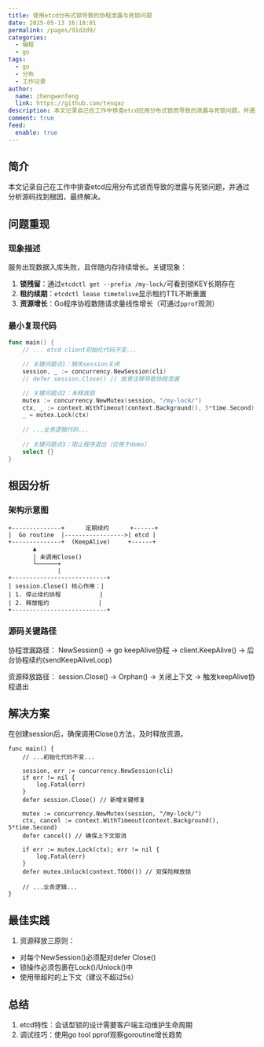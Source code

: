 ```yaml
---
title: 使用etcd分布式锁导致的协程泄露与死锁问题
date: 2025-05-13 16:18:01
permalink: /pages/91d2d9/
categories:
  - 编程
  - go
tags:
  - go
  - 分布
  - 工作记录
author: 
  name: zhengwenfeng
  link: https://github.com/tenqaz
description: 本文记录自己在工作中排查etcd应用分布式锁而导致的泄露与死锁问题，并通过分析源码找到根因，最终解决。
comment: true
feed: 
  enable: true
---
```

## 简介

本文记录自己在工作中排查etcd应用分布式锁而导致的泄露与死锁问题，并通过分析源码找到根因，最终解决。


## 问题重现

### 现象描述
服务出现数据入库失败，且伴随内存持续增长。关键现象：
1. **锁残留**：通过`etcdctl get --prefix /my-lock/`可看到锁KEY长期存在
2. **租约续期**：`etcdctl lease timetolive`显示租约TTL不断重置
3. **资源增长**：Go程序协程数随请求量线性增长（可通过`pprof`观测）

### 最小复现代码
```go
func main() {
	// ... etcd client初始化代码不变...

	// 关键问题点1：缺失session关闭
	session, _ := concurrency.NewSession(cli)
	// defer session.Close() // 故意注释导致协程泄漏

	// 关键问题点2：未释放锁
	mutex := concurrency.NewMutex(session, "/my-lock/")
	ctx, _ := context.WithTimeout(context.Background(), 5*time.Second)
	_ = mutex.Lock(ctx)
	
	// ...业务逻辑代码...
	
	// 关键问题点3：阻止程序退出（仅用于demo）
	select {} 
}
```

## 根因分析
### 架构示意图


```
+--------------+      定期续约      +------+
|  Go routine  |----------------->| etcd |
+--------------+  (KeepAlive)     +------+
       ▲
       │ 未调用Close()
       └──────+
              |
+---------------------------+
| session.Close() 核心作用：|
| 1. 停止续约协程           |
| 2. 释放租约              |
+---------------------------+
```

### 源码关键路径

协程泄漏路径： NewSession() → go keepAlive协程 → client.KeepAlive() → 后台协程续约(sendKeepAliveLoop)

资源释放路径： session.Close() → Orphan() → 关闭上下文 → 触发keepAlive协程退出

## 解决方案

在创建session后，确保调用Close()方法，及时释放资源。

```golang
func main() {
	// ...初始化代码不变...

	session, err := concurrency.NewSession(cli)
	if err != nil {
		log.Fatal(err)
	}
	defer session.Close() // 新增关键修复

	mutex := concurrency.NewMutex(session, "/my-lock/")
	ctx, cancel := context.WithTimeout(context.Background(), 5*time.Second)
	defer cancel() // 确保上下文取消

	if err := mutex.Lock(ctx); err != nil {
		log.Fatal(err)
	}
	defer mutex.Unlock(context.TODO()) // 双保险释放锁

	// ...业务逻辑...
}
```

## 最佳实践

1. 资源释放三原则：

* 对每个NewSession()必须配对defer Close()
* 锁操作必须包裹在Lock()/Unlock()中
* 使用带超时的上下文（建议不超过5s）


## 总结

1. etcd特性：会话型锁的设计需要客户端主动维护生命周期
2. 调试技巧：使用go tool pprof观察goroutine增长趋势
